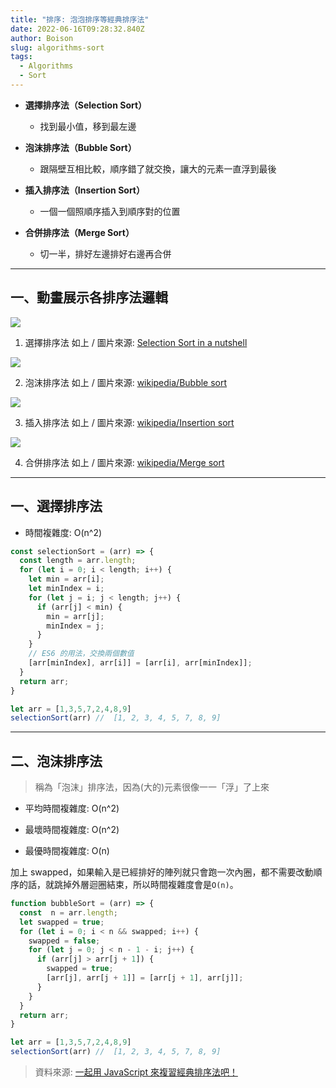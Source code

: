 ```yaml
---
title: "排序: 泡泡排序等經典排序法"
date: 2022-06-16T09:28:32.840Z
author: Boison
slug: algorithms-sort
tags:
  - Algorithms
  - Sort
---
```

* **選擇排序法（Selection Sort）**

  * 找到最小值，移到最左邊

* **泡沫排序法（Bubble Sort）**

  * 跟隔壁互相比較，順序錯了就交換，讓大的元素一直浮到最後

* **插入排序法（Insertion Sort）**

  * 一個一個照順序插入到順序對的位置

* **合併排序法（Merge Sort）**

  * 切一半，排好左邊排好右邊再合併

---

## 一、動畫展示各排序法邏輯

![](https://miro.medium.com/max/700/1*k0dHMa2l2bRr95VB4llOqw.gif)

1. 選擇排序法 如上 / 圖片來源: [Selection Sort in a nutshell](https://medium.com/madhash/selection-sort-in-a-nutshell-how-when-where-932275135c00)

![](https://upload.wikimedia.org/wikipedia/commons/0/06/Bubble-sort.gif)

2. 泡沫排序法 如上 / 圖片來源: [wikipedia/Bubble sort](https://en.wikipedia.org/wiki/Bubble_sort)

![](https://upload.wikimedia.org/wikipedia/commons/9/9c/Insertion-sort-example.gif)

3. 插入排序法 如上 / 圖片來源: [wikipedia/Insertion sort](https://en.wikipedia.org/wiki/Insertion_sort)

![](https://upload.wikimedia.org/wikipedia/commons/c/cc/Merge-sort-example-300px.gif)

4. 合併排序法 如上 / 圖片來源: [wikipedia/Merge sort](https://en.wikipedia.org/wiki/Merge_sort)

---

## 一、選擇排序法

* 時間複雜度: O(n^2)

```javascript
const selectionSort = (arr) => {
  const length = arr.length;
  for (let i = 0; i < length; i++) {
    let min = arr[i];
    let minIndex = i;
    for (let j = i; j < length; j++) {
      if (arr[j] < min) {
        min = arr[j];
        minIndex = j;
      }
    }  
    // ES6 的用法，交換兩個數值
    [arr[minIndex], arr[i]] = [arr[i], arr[minIndex]];
  }
  return arr;
}

let arr = [1,3,5,7,2,4,8,9]
selectionSort(arr) //  [1, 2, 3, 4, 5, 7, 8, 9]
```

---

## 二、泡沫排序法

> 稱為「泡沫」排序法，因為(大的)元素很像一一「浮」了上來

* 平均時間複雜度: O(n^2)

* 最壞時間複雜度: O(n^2)

* 最優時間複雜度: O(n) 

加上 swapped，如果輸入是已經排好的陣列就只會跑一次內圈，都不需要改動順序的話，就跳掉外層迴圈結束，所以時間複雜度會是`O(n)`。

```javascript
function bubbleSort = (arr) => {
  const  n = arr.length;
  let swapped = true;  
  for (let i = 0; i < n && swapped; i++) {
    swapped = false;
    for (let j = 0; j < n - 1 - i; j++) {
      if (arr[j] > arr[j + 1]) {
        swapped = true;
        [arr[j], arr[j + 1]] = [arr[j + 1], arr[j]];
      }
    }
  }
  return arr;
}

let arr = [1,3,5,7,2,4,8,9]
selectionSort(arr) //  [1, 2, 3, 4, 5, 7, 8, 9]
```

> 資料來源: [一起用 JavaScript 來複習經典排序法吧！](https://blog.huli.tw/2017/08/27/review-the-classical-sort-algorithm-with-javascript/)